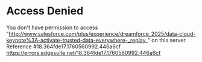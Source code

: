 # Access Denied
You don't have permission to access "http://www.salesforce.com/plus/experience/dreamforce_2025/data-cloud-keynote%3A-activate-trusted-data-everywhere-_replay_" on this server.
Reference #18.364fde17.1760560992.446a6cf 
https://errors.edgesuite.net/18.364fde17.1760560992.446a6cf
